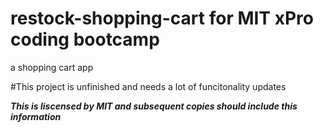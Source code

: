 # restock-shopping-cart for MIT xPro coding bootcamp

a shopping cart app

#This project is unfinished and needs a lot of funcitonality updates

***This is liscensed by MIT and subsequent  copies should include this information***
